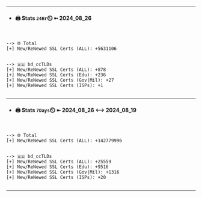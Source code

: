 

---
- #### 🖨️ **Stats** `24Hr`⏲️ ➼ 2024_08_26
```console


--> 🌐 Total
[+] New/ReNewed SSL Certs (ALL): +5631106


--> 🇧🇩 bd_ccTLDs
[+] New/ReNewed SSL Certs (ALL): +878
[+] New/ReNewed SSL Certs (Edu): +236
[+] New/ReNewed SSL Certs (Gov|Mil): +27
[+] New/ReNewed SSL Certs (ISPs): +1


```

---
- #### 🖨️ **Stats** `7Days`⏲️ ➼ 2024_08_26 <--> 2024_08_19
```console


--> 🌐 Total
[+] New/ReNewed SSL Certs (ALL): +142779996


--> 🇧🇩 bd_ccTLDs
[+] New/ReNewed SSL Certs (ALL): +25559
[+] New/ReNewed SSL Certs (Edu): +9516
[+] New/ReNewed SSL Certs (Gov|Mil): +1316
[+] New/ReNewed SSL Certs (ISPs): +20


```

---

